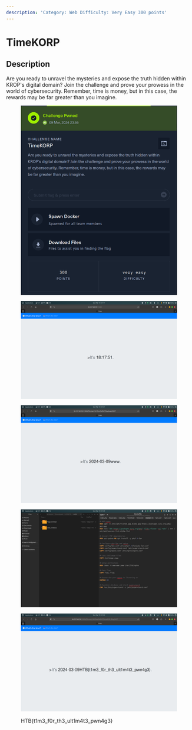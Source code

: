 ```yaml
---
description: 'Category: Web Difficulty: Very Easy 300 points'
---
```


# TimeKORP

## Description &#x20;

Are you ready to unravel the mysteries and expose the truth hidden within KROP's digital domain? Join the challenge and prove your prowess in the world of cybersecurity. Remember, time is money, but in this case, the rewards may be far greater than you imagine.

<figure><img src="../.gitbook/assets/image (127).png" alt=""><figcaption></figcaption></figure>

<figure><img src="../.gitbook/assets/Screenshot from 2024-03-10 01-17-56.png" alt=""><figcaption></figcaption></figure>

<figure><img src="../.gitbook/assets/Screenshot from 2024-03-10 01-21-33.png" alt=""><figcaption></figcaption></figure>

<figure><img src="../.gitbook/assets/Pasted image 20240310012416.png" alt=""><figcaption></figcaption></figure>

<figure><img src="../.gitbook/assets/Screenshot from 2024-03-10 01-24-43.png" alt=""><figcaption><p>HTB{t1m3_f0r_th3_ult1m4t3_pwn4g3}</p></figcaption></figure>
